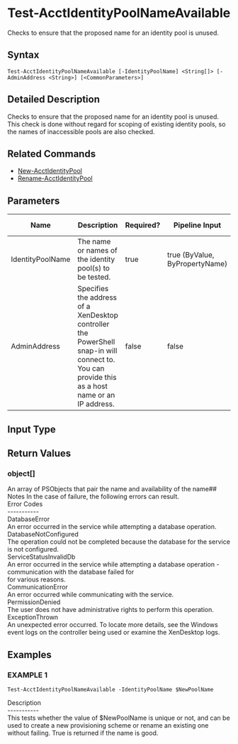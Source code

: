﻿# Test-AcctIdentityPoolNameAvailable

   Checks to ensure that the proposed name for an identity pool is unused.

## Syntax
```
Test-AcctIdentityPoolNameAvailable [-IdentityPoolName] <String[]> [-AdminAddress <String>] [<CommonParameters>]
```

## Detailed Description
   Checks to ensure that the proposed name for an identity pool is unused. This check is done without regard for scoping of existing identity pools, so the names of inaccessible pools are also checked.

## Related Commands
  * [New-AcctIdentityPool](New-AcctIdentityPool.html)
  * [Rename-AcctIdentityPool](Rename-AcctIdentityPool.html)
## Parameters

| Name   | Description | Required? | Pipeline Input | Default Value |
| --- | --- | --- | --- | --- |
| IdentityPoolName | The name or names of the identity pool(s) to be tested. | true | true (ByValue, ByPropertyName) |  |
| AdminAddress | Specifies the address of a XenDesktop controller the PowerShell snap-in will connect to. You can provide this as a host name or an IP address. | false | false | Localhost. Once a value is provided by any cmdlet, this value becomes the default. |

## Input Type
### 
   
## Return Values
### object[]
   An array of PSObjects that pair the name and availability of the name## Notes
   In the case of failure, the following errors can result.<br>    Error Codes<br>    -----------<br>    DatabaseError<br>    An error occurred in the service while attempting a database operation.<br>    DatabaseNotConfigured<br>    The operation could not be completed because the database for the service is not configured.<br>    ServiceStatusInvalidDb<br>    An error occurred in the service while attempting a database operation - communication with the database failed for<br>    for various reasons.<br>    CommunicationError<br>    An error occurred while communicating with the service.<br>    PermissionDenied<br>    The user does not have administrative rights to perform this operation.<br>    ExceptionThrown<br>    An unexpected error occurred.  To locate more details, see the Windows event logs on the controller being used or examine the XenDesktop logs.
## Examples

### EXAMPLE 1
```
Test-AcctIdentityPoolNameAvailable -IdentityPoolName $NewPoolName
```
   Description<br>-----------<br>This tests whether the value of $NewPoolName is unique or not, and can be used to create a new provisioning scheme or rename an existing one without failing. True is returned if the name is good.
